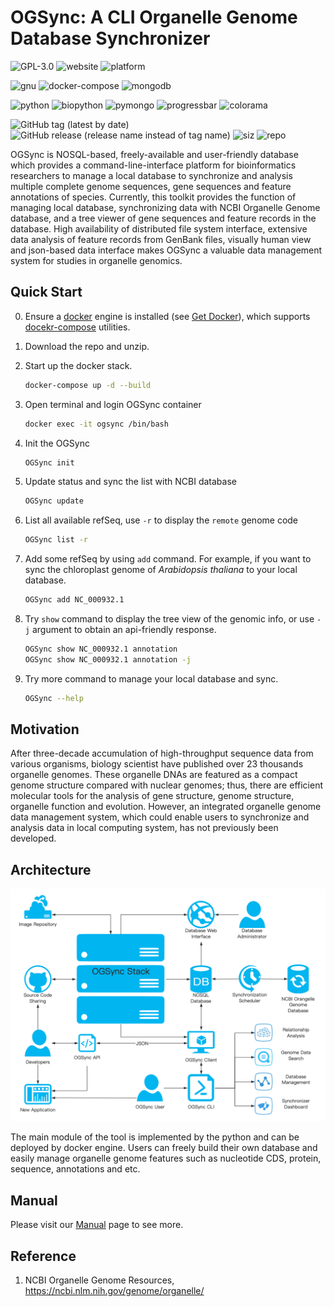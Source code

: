 # OGSync: A CLI Organelle Genome Database Synchronizer

![GPL-3.0](https://img.shields.io/github/license/yiqingxu/OGSync) ![website](https://img.shields.io/website?down_color=lightgrey&down_message=offline&up_color=green&up_message=online&url=https%3A%2F%2Fyiqingxu.github.io%2FOGSync%2F) ![platform](https://img.shields.io/badge/platform-win--64%20%7C%20win--32%20%7C%20osx--arm64%20%7C%20osx--64%20%7C%20linux--64%20%20%7C%20linux--aarch64%20%7C%20linux--ppc64le-lightgrey)

![gnu](https://img.shields.io/badge/GNU-3-green?style=flat-square&logo=gnu) ![docker-compose](https://img.shields.io/badge/dockercompose-3-blue?style=flat-square&logo=docker) ![mongodb](https://img.shields.io/badge/mongo-4.4-green?style=flat-square&logo=mongodb)

![python](https://img.shields.io/badge/python-3-red?style=flat-square&logo=python) ![biopython](https://img.shields.io/pypi/status/biopython?label=biopython&style=flat-square) ![pymongo](https://img.shields.io/pypi/status/pymongo?label=pymongo&style=flat-square) ![progressbar](https://img.shields.io/pypi/status/progressbar?label=progressbar&style=flat-square) ![colorama](https://img.shields.io/pypi/status/colorama?label=colorama&style=flat-square)

![GitHub tag (latest by date)](https://img.shields.io/github/v/tag/yiqingxu/OGSync) ![GitHub release (release name instead of tag name)](https://img.shields.io/github/v/release/yiqingxu/OGSync?display_name=release&include_prereleases) ![siz](https://img.shields.io/github/languages/code-size/yiqingxu/OGSync) ![repo](https://img.shields.io/github/repo-size/yiqingxu/OGSync)

OGSync is NOSQL-based, freely-available and user-friendly database which provides a command-line-interface platform for bioinformatics researchers to manage a local database to synchronize and analysis multiple complete genome sequences, gene sequences and feature annotations of species. Currently, this toolkit provides the function of managing local database, synchronizing data with NCBI Organelle Genome database, and a tree viewer of gene sequences and feature records in the database. High availability of distributed file system interface, extensive data analysis of feature records from GenBank files, visually human view and json-based data interface makes OGSync a valuable data management system for studies in organelle genomics.

## Quick Start

0. Ensure a [docker](https://www.docker.com/) engine is installed (see [Get Docker](https://docs.docker.com/get-docker/)), which supports [docekr-compose](https://docs.docker.com/engine/reference/commandline/compose/) utilities.
1. Download the repo and unzip.
2. Start up the docker stack.

    ``` sh
    docker-compose up -d --build
    ```

3. Open terminal and login OGSync container

    ``` sh
    docker exec -it ogsync /bin/bash
    ```

4. Init the OGSync

    ``` sh
    OGSync init
    ```

5. Update status and sync the list with NCBI database

    ``` sh
    OGSync update
    ```

6. List all available refSeq, use `-r` to display the `remote` genome code

    ``` sh
    OGSync list -r
    ```

7. Add some refSeq by using `add` command. For example, if you want to sync the chloroplast genome of *Arabidopsis thaliana* to your local database.

    ``` sh
    OGSync add NC_000932.1
    ```

8. Try `show` command to display the tree view of the genomic info, or use `-j` argument to obtain an api-friendly response.

    ``` sh
    OGSync show NC_000932.1 annotation
    OGSync show NC_000932.1 annotation -j
    ```

9.  Try more command to manage your local database and sync.

    ``` sh
    OGSync --help
    ```

## Motivation

After three-decade accumulation of high-throughput sequence data from various organisms, biology scientist have published over 23 thousands organelle genomes. These organelle DNAs are featured as a compact genome structure compared with nuclear genomes; thus, there are efficient molecular tools for the analysis of gene structure, genome structure, organelle function and evolution. However, an integrated organelle genome data management system, which could enable users to synchronize and analysis data in local computing system, has not previously been developed.

## Architecture

![architecture](https://raw.githubusercontent.com/yiqingxu/OGSync/main/img/OGSync.png)

The main module of the tool is implemented by the python and can be deployed by docker engine. Users can freely build their own database and easily manage organelle genome features such as nucleotide CDS, protein, sequence, annotations and etc.

## Manual

Please visit our [Manual](manual.md) page to see more.
## Reference

1. NCBI Organelle Genome Resources, <https://ncbi.nlm.nih.gov/genome/organelle/>
